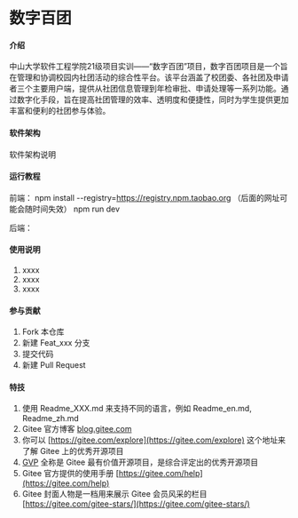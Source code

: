# 数字百团

#### 介绍
中山大学软件工程学院21级项目实训——“数字百团”项目，数字百团项目是一个旨在管理和协调校园内社团活动的综合性平台。该平台涵盖了校团委、各社团及申请者三个主要用户端，提供从社团信息管理到年检审批、申请处理等一系列功能。通过数字化手段，旨在提高社团管理的效率、透明度和便捷性，同时为学生提供更加丰富和便利的社团参与体验。

#### 软件架构
软件架构说明


#### 运行教程

前端：
npm install --registry=https://registry.npm.taobao.org （后面的网址可能会随时间失效）
npm run dev


后端：



#### 使用说明

1.  xxxx
2.  xxxx
3.  xxxx

#### 参与贡献

1.  Fork 本仓库
2.  新建 Feat_xxx 分支
3.  提交代码
4.  新建 Pull Request


#### 特技

1.  使用 Readme\_XXX.md 来支持不同的语言，例如 Readme\_en.md, Readme\_zh.md
2.  Gitee 官方博客 [blog.gitee.com](https://blog.gitee.com)
3.  你可以 [https://gitee.com/explore](https://gitee.com/explore) 这个地址来了解 Gitee 上的优秀开源项目
4.  [GVP](https://gitee.com/gvp) 全称是 Gitee 最有价值开源项目，是综合评定出的优秀开源项目
5.  Gitee 官方提供的使用手册 [https://gitee.com/help](https://gitee.com/help)
6.  Gitee 封面人物是一档用来展示 Gitee 会员风采的栏目 [https://gitee.com/gitee-stars/](https://gitee.com/gitee-stars/)
